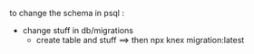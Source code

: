 to change the schema in psql : 

- change stuff in db/migrations 
  - create table and stuff ==> then npx knex migration:latest
